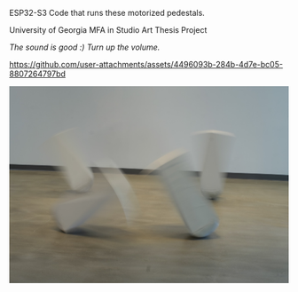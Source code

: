 ESP32-S3 Code that runs these motorized pedestals.

University of Georgia MFA in Studio Art Thesis Project

_The sound is good :) Turn up the volume._

https://github.com/user-attachments/assets/4496093b-284b-4d7e-bc05-8807264797bd

![Blurry Pedestal](assets/hubrisBlurSmall.jpg)
